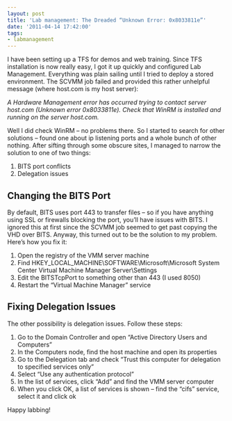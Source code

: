 ```yaml
---
layout: post
title: 'Lab management: The Dreaded “Unknown Error: 0x8033811e”'
date: '2011-04-14 17:42:00'
tags:
- labmanagement
---
```


I have been setting up a TFS for demos and web training. Since TFS installation is now really easy, I got it up quickly and configured Lab Management. Everything was plain sailing until I tried to deploy a stored environment. The SCVMM job failed and provided this rather unhelpful message (where host.com is my host server):

_A Hardware Management error has occurred trying to contact server host.com (Unknown error 0x8033811e). Check that WinRM is installed and running on the server host.com._

Well I did check WinRM – no problems there. So I started to search for other solutions – found one about ip listening ports and a whole bunch of other nothing. After sifting through some obscure sites, I managed to narrow the solution to one of two things:

1. BITS port conflicts
2. Delegation issues

## Changing the BITS Port

By default, BITS uses port 443 to transfer files – so if you have anything using SSL or firewalls blocking the port, you’ll have issues with BITS. I ignored this at first since the SCVMM job seemed to get past copying the VHD over BITS. Anyway, this turned out to be the solution to my problem. Here’s how you fix it:

1. Open the registry of the VMM server machine
2. Find HKEY\_LOCAL\_MACHINE\SOFTWARE\Microsoft\Microsoft System Center Virtual Machine Manager Server\Settings
3. Edit the BITSTcpPort to something other than 443 (I used 8050)
4. Restart the “Virtual Machine Manager” service

## Fixing Delegation Issues

The other possibility is delegation issues. Follow these steps:

1. Go to the Domain Controller and open “Active Directory Users and Computers”
2. In the Computers node, find the host machine and open its properties
3. Go to the Delegation tab and check “Trust this computer for delegation to specified services only”
4. Select “Use any authentication protocol”
5. In the list of services, click “Add” and find the VMM server computer
6. When you click OK, a list of services is shown – find the “cifs” service, select it and click ok

Happy labbing!

